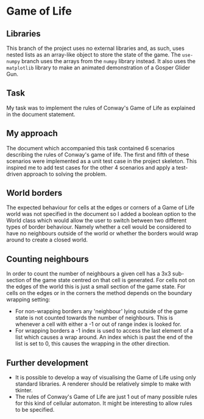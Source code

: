 # Game of Life #

## Libraries ##

This branch of the project uses no external libraries and, as such, uses nested
lists as an array-like object to store the state of the game. The `use-numpy`
branch uses the arrays from the `numpy` library instead. It also uses the
`matplotlib` library to make an animated demonstration of a Gosper Glider Gun.

## Task ##

My task was to implement the rules of Conway's Game of Life as explained in the
document statement.

## My approach ##

The document which accompanied this task contained 6 scenarios describing the
rules of Conway's game of life. The first and fifth of these scenarios were
implemented as a unit test case in the project skeleton. This inspired me to
add test cases for the other 4 scenarios and apply a test-driven approach to
solving the problem.

## World borders ##

The expected behaviour for cells at the edges or corners of a Game of Life
world was not specified in the document so I added a boolean option to the
World class which would allow the user to switch between two different types of
border behaviour. Namely whether a cell would be considered to have no
neighbours outside of the world or whether the borders would wrap around to
create a closed world.

## Counting neighbours ##

In order to count the number of neighbours a given cell has a 3x3 sub-section
of the game state centred on that cell is generated. For cells not on the edges
of the world this is just a small section of the game state. For cells on the
edges or in the corners the method depends on the boundary wrapping setting:

* For non-wrapping borders any 'neighbour' lying outside of the game state is
    not counted towards the number of neighbours. This is whenever a cell with
    either a -1 or out of range index is looked for.
* For wrapping borders a -1 index is used to access the last element of a list
    which causes a wrap around. An index which is past the end of the list is
    set to 0, this causes the wrapping in the other direction.

## Further development ##

* It is possible to develop a way of visualising the Game of Life using only
    standard libraries. A renderer should be relatively simple to make with
    tkinter.
* The rules of Conway's Game of Life are just 1 out of many possible rules for
    this kind of cellular automaton. It might be interesting to allow rules to
    be specified.
